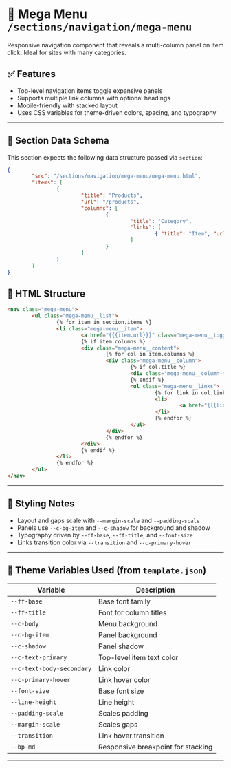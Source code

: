 # 📂 Mega Menu `/sections/navigation/mega-menu`

Responsive navigation component that reveals a multi-column panel on item click. Ideal for sites with many categories.

## ✅ Features

-   Top-level navigation items toggle expansive panels
-   Supports multiple link columns with optional headings
-   Mobile-friendly with stacked layout
-   Uses CSS variables for theme-driven colors, spacing, and typography

---

## 🧾 Section Data Schema

This section expects the following data structure passed via `section`:

```json
{
        "src": "/sections/navigation/mega-menu/mega-menu.html",
        "items": [
                {
                        "title": "Products",
                        "url": "/products",
                        "columns": [
                                {
                                        "title": "Category",
                                        "links": [
                                                { "title": "Item", "url": "/item" }
                                        ]
                                }
                        ]
                }
        ]
}
```

## 🧱 HTML Structure

```html
<nav class="mega-menu">
        <ul class="mega-menu__list">
                {% for item in section.items %}
                <li class="mega-menu__item">
                        <a href="{{{item.url}}}" class="mega-menu__toggle">{{{item.title}}}</a>
                        {% if item.columns %}
                        <div class="mega-menu__content">
                                {% for col in item.columns %}
                                <div class="mega-menu__column">
                                        {% if col.title %}
                                        <div class="mega-menu__column-title">{{{col.title}}}</div>
                                        {% endif %}
                                        <ul class="mega-menu__links">
                                                {% for link in col.links %}
                                                <li>
                                                        <a href="{{{link.url}}}" class="mega-menu__link">{{{link.title}}}</a>
                                                </li>
                                                {% endfor %}
                                        </ul>
                                </div>
                                {% endfor %}
                        </div>
                        {% endif %}
                </li>
                {% endfor %}
        </ul>
</nav>
```

---

## 🎨 Styling Notes

-   Layout and gaps scale with `--margin-scale` and `--padding-scale`
-   Panels use `--c-bg-item` and `--c-shadow` for background and shadow
-   Typography driven by `--ff-base`, `--ff-title`, and `--font-size`
-   Links transition color via `--transition` and `--c-primary-hover`

---

## 🧩 Theme Variables Used (from `template.json`)

| Variable                | Description                             |
| ----------------------- | --------------------------------------- |
| `--ff-base`             | Base font family                        |
| `--ff-title`            | Font for column titles                  |
| `--c-body`              | Menu background                         |
| `--c-bg-item`           | Panel background                        |
| `--c-shadow`            | Panel shadow                            |
| `--c-text-primary`      | Top-level item text color               |
| `--c-text-body-secondary` | Link color                            |
| `--c-primary-hover`     | Link hover color                        |
| `--font-size`           | Base font size                          |
| `--line-height`         | Line height                             |
| `--padding-scale`       | Scales padding                          |
| `--margin-scale`        | Scales gaps                             |
| `--transition`          | Link hover transition                   |
| `--bp-md`               | Responsive breakpoint for stacking      |

---
